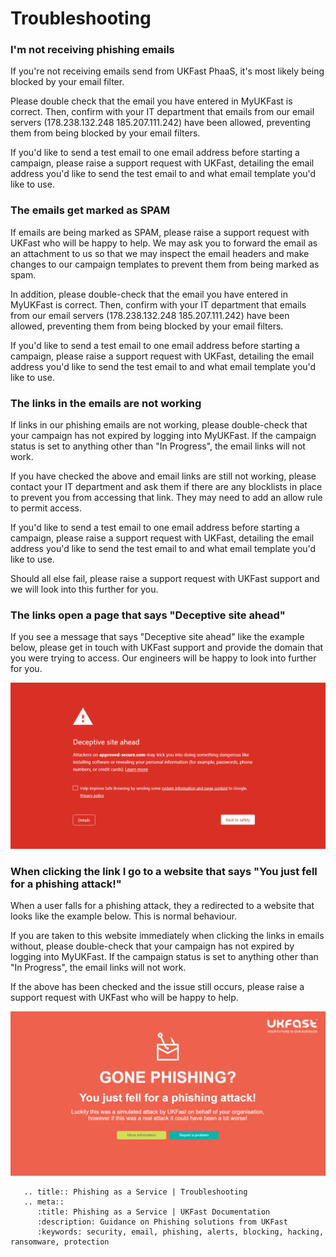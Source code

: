 # Troubleshooting

### I'm not receiving phishing emails

If you're not receiving emails send from UKFast PhaaS, it's most likely being blocked by your email filter.

Please double check that the email you have entered in MyUKFast is correct. Then, confirm with your IT department that emails from our email servers (178.238.132.248 185.207.111.242) have been allowed, preventing them from being blocked by your email filters.

If you'd like to send a test email to one email address before starting a campaign, please raise a support request with UKFast, detailing the email address you'd like to send the test email to and what email template you'd like to use.

### The emails get marked as SPAM

If emails are being marked as SPAM, please raise a support request with UKFast who will be happy to help. We may ask you to forward the email as an attachment to us so that we may inspect the email headers and make changes to our campaign templates to prevent them from being marked as spam.

In addition, please double-check that the email you have entered in MyUKFast is correct. Then, confirm with your IT department that emails from our email servers (178.238.132.248 185.207.111.242) have been allowed, preventing them from being blocked by your email filters.

If you'd like to send a test email to one email address before starting a campaign, please raise a support request with UKFast, detailing the email address you'd like to send the test email to and what email template you'd like to use.

### The links in the emails are not working

If links in our phishing emails are not working, please double-check that your campaign has not expired by logging into MyUKFast. If the campaign status is set to anything other than "In Progress", the email links will not work.

If you have checked the above and email links are still not working, please contact your IT department and ask them if there are any blocklists in place to prevent you from accessing that link. They may need to add an allow rule to permit access.

If you'd like to send a test email to one email address before starting a campaign, please raise a support request with UKFast, detailing the email address you'd like to send the test email to and what email template you'd like to use.

Should all else fail, please raise a support request with UKFast support and we will look into this further for you.

### The links open a page that says "Deceptive site ahead"

If you see a message that says "Deceptive site ahead" like the example below, please get in touch with UKFast support and provide the domain that you were trying to access. Our engineers will be happy to look into further for you.

![phaas](files/deceptivesite.png)

### When clicking the link I go to a website that says "You just fell for a phishing attack!"

When a user falls for a phishing attack, they a redirected to a website that looks like the example below. This is normal behaviour.

If you are taken to this website immediately when clicking the links in emails without, please double-check that your campaign has not expired by logging into MyUKFast. If the campaign status is set to anything other than "In Progress", the email links will not work.

If the above has been checked and the issue still occurs, please raise a support request with UKFast who will be happy to help.

![phaas](files/beenphished.png)


```eval_rst
   .. title:: Phishing as a Service | Troubleshooting
   .. meta::
      :title: Phishing as a Service | UKFast Documentation
      :description: Guidance on Phishing solutions from UKFast
      :keywords: security, email, phishing, alerts, blocking, hacking, ransomware, protection
```
